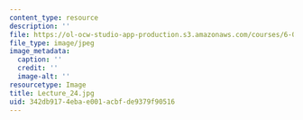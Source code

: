 ```yaml
---
content_type: resource
description: ''
file: https://ol-ocw-studio-app-production.s3.amazonaws.com/courses/6-041sc-probabilistic-systems-analysis-and-applied-probability-fall-2013/342db9174ebae001acbfde9379f90516_Lecture_24.jpg
file_type: image/jpeg
image_metadata:
  caption: ''
  credit: ''
  image-alt: ''
resourcetype: Image
title: Lecture_24.jpg
uid: 342db917-4eba-e001-acbf-de9379f90516
---
```

